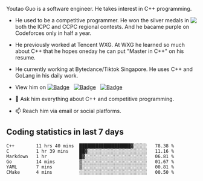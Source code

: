 Youtao Guo is a software engineer. He takes interest in C++ programming.
  
<img align=right src="https://github-readme-stats.vercel.app/api/top-langs/?username=coyorkdow&theme=dark&layout=compact" />

- He used to be a competitive programmer. He won the silver medals in both the ICPC and CCPC regional contests. And he bacame purple on Codeforces only in half a year.

- He previously worked at Tencent WXG. At WXG he learned so much about C++ that he hopes oneday he can put "Master in C++" on his resume.

- He currently working at Bytedance/Tiktok Singapore. He uses C++ and GoLang in his daily work.

- View him on [![Badge](https://img.shields.io/badge/Linkedin-0A66C2?style=flat&logo=linkedin&logoColor=white)](https://www.linkedin.com/in/youtaoguo/) &nbsp; [![Badge](https://img.shields.io/badge/StackOverflow-F58025?style=flat&logo=stackoverflow&logoColor=white)](https://stackoverflow.com/users/11139119/youtao-guo) &nbsp; [![Badge](https://cp-logo.vercel.app/codeforces/coyorkdow)](https://codeforces.com/profile/coyorkdow)

- 💬 Ask him everything about C++ and competitive programming.

- 📫 Reach him via email or social platforms.

## Coding statistics in last 7 days

<!--START_SECTION:waka-->

```text
C++        11 hrs 40 mins  ███████████████████▓░░░░░   78.38 %
C          1 hr 39 mins    ██▓░░░░░░░░░░░░░░░░░░░░░░   11.16 %
Markdown   1 hr            █▓░░░░░░░░░░░░░░░░░░░░░░░   06.81 %
Go         14 mins         ▒░░░░░░░░░░░░░░░░░░░░░░░░   01.67 %
YAML       7 mins          ▒░░░░░░░░░░░░░░░░░░░░░░░░   00.81 %
CMake      4 mins          ░░░░░░░░░░░░░░░░░░░░░░░░░   00.50 %
```

<!--END_SECTION:waka-->

<!--
**coyorkdow/coyorkdow** is a ✨ _special_ ✨ repository because its `README.md` (this file) appears on your GitHub profile.

Here are some ideas to get you started:

- 🔭 I’m currently working on ...
- 🌱 I’m currently learning ...
- 👯 I’m looking to collaborate on ...
- 🤔 I’m looking for help with ...
- 💬 Ask me about ...
- 📫 How to reach me: ...
- 😄 Pronouns: ...
- ⚡ Fun fact: ...
-->
